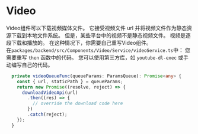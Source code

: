 # Video
Video组件可以下载视频媒体文件。 它接受视频文件 url 并将视频文件作为静态资源下载到本地文件系统。 但是，某些平台中的视频不是静态视频文件。 视频是逐段下载和播放的。 在这种情况下，你需要自己重写Video组件。  
在`packages/backend/src/Components/Video/Service/videoService.ts`中：
您需要重写 `then` 函数中的代码。 您可以使用第三方库，如 `youtube-dl-exec` 或手动编写自己的代码。
```typescript
  private videoQueueFunc(queueParams: ParamsQueue): Promise<any> {
    const { url, staticPath } = queueParams;
    return new Promise((resolve, reject) => {
      downloadVideoApi(url)
        .then((res) => {
          // override the download code here
        })
        .catch(reject);
    });
  }
```